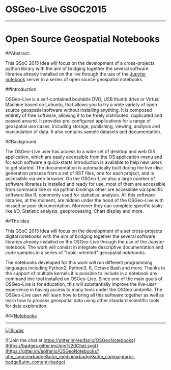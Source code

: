 # OSGeo-Live GSOC2015
---

# Open Source Geospatial Notebooks

##Abstract:

   This GSoC 2015 Idea will focus on the development of a cross-projects python library with the aim of bridging together the several software libraries already installed on the live through the use of the  [Jupyter notebook](http://jupyter.org) server in a series of open source geospatial notebooks. 

##Introduction
  
  OSGeo-Live is a self-contained bootable DVD, USB thumb drive or Virtual Machine based on Lubuntu, that allows you to try a wide variety of open source geospatial software without installing anything. It is composed entirely of free software, allowing it to be freely distributed, duplicated and passed around. It provides pre-configured applications for a range of geospatial use cases, including storage, publishing, viewing, analysis and manipulation of data. It also contains sample datasets and documentation.

##Background
 
   The OSGeo-Live user has access to a wide set of desktop and web GIS application, which are easily accessible from the OS application-menu and for each software a quick-starts introduction is available to help new users to get started. 
   The documentation is automatically built during the live-disc generation process from a set of RST files, one for each project, and is accessible via web browser. 
   On the OSGeo-Live also a large number of software libraries is installed and ready for use, most of them are accessible from command line or via python bindings other are accessible via specific software like R, commonly used for statistical analysis. All this software libraries, at the  moment, are hidden under the hood of the OSGeo-Live with missed or poor documentation. Moreover they can complete specific tasks like I/O, Statistic analysis, geoprocessing, Chart display and more.
 
##The idea
  
  This GSoC 2015 Idea will focus on the development of a set cross-projects digital notebooks with the aim of bridging together the several software libraries already installed on the OSGeo-Live through the use of the Jupyter notebook. The work will consist in integrate descriptive documentation and code samples in a series of "topic-oriented" geospatial notebooks.
 
  The notebooks developed for this work will run different programming languages including Python2, Python3, R, Octave Bash and more. 
  Thanks to the support of multiple kernels it is possible to include in a notebook any command line tool installed on OSGeo-Live. 
  Since one of the main goals of OSGeo-Live is for education, this will substantially improve the *live-user* experience in having access to many tools under the OSGeo umbrella. 
  The OSGeo-Live user will learn how to bring all this software together as well as learn how to process geospatial data using other standard scientific tools for data exploration.

###[Notebooks](https://github.com/epifanio/OSGeoNotebooks/blob/master/GSOC/notebooks/Introduction.ipynb)

---

[![Binder](http://mybinder.org/badge.svg)](http://mybinder.org/repo/epifanio/OSGeoNotebooks)

[![Join the chat at https://gitter.im/epifanio/OSGeoNotebooks](https://badges.gitter.im/Join%20Chat.svg)](https://gitter.im/epifanio/OSGeoNotebooks?utm_source=badge&utm_medium=badge&utm_campaign=pr-badge&utm_content=badge)